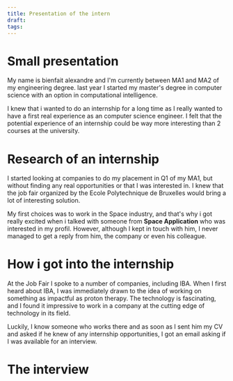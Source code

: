 ```yaml
---
title: Presentation of the intern
draft: 
tags:
---
```

# Small presentation

My name is bienfait alexandre and I'm currently between MA1 and MA2 of my engineering degree. last year I started my master's degree in computer science with an option in computational intelligence. 

I knew that i wanted to do an internship for a long time as I really wanted to have a first real experience as an computer science engineer. I felt that the potential experience of an internship could be way more interesting than 2 courses at the university.

# Research of an internship

I started looking at companies to do my placement in Q1 of my MA1, but without finding any real opportunities or that I was interested in. I knew that the job fair organized by the Ecole Polytechnique de Bruxelles would bring a lot of interesting solution.

My first choices was to work in the Space industry, and that's why i got really excited when i talked with someone from **Space Application** who was interested in my profil. However, although I kept in touch with him, I never managed to get a reply from him, the company or even his colleague.


# How i got into the internship


At the Job Fair I spoke to a number of companies, including IBA. When I first heard about IBA, I was immediately drawn to the idea of working on something as impactful as proton therapy. The technology is fascinating, and I found it impressive to work in a company at the cutting edge of technology in its field.

Luckily, I know someone who works there and as soon as I sent him my CV and asked if he knew of any internship opportunities, I got an email asking if I was available for an interview. 


# The interview



